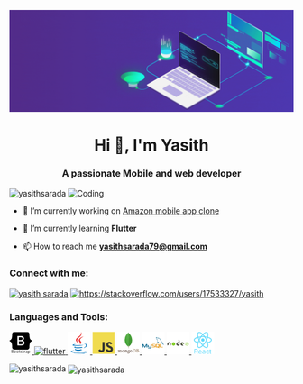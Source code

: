 ![MasterHead](https://github.com/Yasithsarada/Yasithsarada/blob/main/p.gif)
<h1 align="center">Hi 👋, I'm Yasith</h1>
<h3 align="center">A passionate Mobile and web developer</h3>
<img align="right" alt="Coding" width="400" src="https://github.com/Yasithsarada/Yasithsarada/blob/main/e.giff">
<p align="left"> <img src="https://komarev.com/ghpvc/?username=yasithsarada&label=Profile%20views&color=0e75b6&style=flat" alt="yasithsarada" /> </p>

- 🔭 I’m currently working on [Amazon mobile app clone](https://github.com/Yasithsarada/amazon-Clone.git)

- 🌱 I’m currently learning **Flutter**

- 📫 How to reach me **yasithsarada79@gmail.com**

<h3 align="left">Connect with me:</h3>
<p align="left">
<a href="https://linkedin.com/in/yasith sarada" target="blank"><img align="center" src="https://raw.githubusercontent.com/rahuldkjain/github-profile-readme-generator/master/src/images/icons/Social/linked-in-alt.svg" alt="yasith sarada" height="30" width="40" /></a>
<a href="https://stackoverflow.com/users/https://stackoverflow.com/users/17533327/yasith" target="blank"><img align="center" src="https://raw.githubusercontent.com/rahuldkjain/github-profile-readme-generator/master/src/images/icons/Social/stack-overflow.svg" alt="https://stackoverflow.com/users/17533327/yasith" height="30" width="40" /></a>
</p>

<h3 align="left">Languages and Tools:</h3>
<p align="left"> <a href="https://getbootstrap.com" target="_blank" rel="noreferrer"> <img src="https://raw.githubusercontent.com/devicons/devicon/master/icons/bootstrap/bootstrap-plain-wordmark.svg" alt="bootstrap" width="40" height="40"/> </a> <a href="https://flutter.dev" target="_blank" rel="noreferrer"> <img src="https://www.vectorlogo.zone/logos/flutterio/flutterio-icon.svg" alt="flutter" width="40" height="40"/> </a> <a href="https://www.java.com" target="_blank" rel="noreferrer"> <img src="https://raw.githubusercontent.com/devicons/devicon/master/icons/java/java-original.svg" alt="java" width="40" height="40"/> </a> <a href="https://developer.mozilla.org/en-US/docs/Web/JavaScript" target="_blank" rel="noreferrer"> <img src="https://raw.githubusercontent.com/devicons/devicon/master/icons/javascript/javascript-original.svg" alt="javascript" width="40" height="40"/> </a> <a href="https://www.mongodb.com/" target="_blank" rel="noreferrer"> <img src="https://raw.githubusercontent.com/devicons/devicon/master/icons/mongodb/mongodb-original-wordmark.svg" alt="mongodb" width="40" height="40"/> </a> <a href="https://www.mysql.com/" target="_blank" rel="noreferrer"> <img src="https://raw.githubusercontent.com/devicons/devicon/master/icons/mysql/mysql-original-wordmark.svg" alt="mysql" width="40" height="40"/> </a> <a href="https://nodejs.org" target="_blank" rel="noreferrer"> <img src="https://raw.githubusercontent.com/devicons/devicon/master/icons/nodejs/nodejs-original-wordmark.svg" alt="nodejs" width="40" height="40"/> </a> <a href="https://reactjs.org/" target="_blank" rel="noreferrer"> <img src="https://raw.githubusercontent.com/devicons/devicon/master/icons/react/react-original-wordmark.svg" alt="react" width="40" height="40"/> </a> </p>

<p><img align="left" src="https://github-readme-stats.vercel.app/api/top-langs?username=yasithsarada&show_icons=true&locale=en&layout=compact" alt="yasithsarada" /></p>

<p>&nbsp;<img align="center" src="https://github-readme-stats.vercel.app/api?username=yasithsarada&show_icons=true&locale=en" alt="yasithsarada" /></p>
